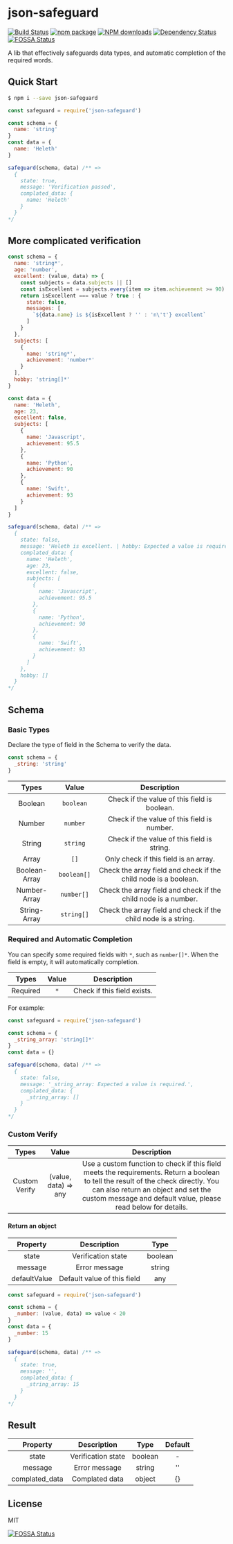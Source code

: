 # json-safeguard

[![Build Status](https://travis-ci.org/BoizZ/json-safeguard.svg?branch=master)](https://travis-ci.org/BoizZ/json-safeguard)
[![npm package](https://img.shields.io/npm/v/json-safeguard.svg?style=flat-square)](https://www.npmjs.org/package/json-safeguard)
[![NPM downloads](http://img.shields.io/npm/dm/json-safeguard.svg?style=flat-square)](https://npmjs.org/package/json-safeguard)
[![Dependency Status](https://david-dm.org/BoizZ/json-safeguard.svg?style=flat-square)](https://david-dm.org/BoizZ/json-safeguard)
[![FOSSA Status](https://app.fossa.io/api/projects/git%2Bgithub.com%2FBoizZ%2Fjson-safeguard.svg?type=shield)](https://app.fossa.io/projects/git%2Bgithub.com%2FBoizZ%2Fjson-safeguard?ref=badge_shield)

A lib that effectively safeguards data types, and automatic completion of the required words.

## Quick Start

```bash
$ npm i --save json-safeguard
```

```js
const safeguard = require('json-safeguard')

const schema = {
  name: 'string'
}
const data = {
  name: 'Heleth'
}

safeguard(schema, data) /** =>
  {
    state: true,
    message: 'Verification passed',
    complated_data: {
      name: 'Heleth'
    }
  }
*/
```

## More complicated verification

```js
const schema = {
  name: 'string*',
  age: 'number',
  excellent: (value, data) => {
    const subjects = data.subjects || []
    const isExcellent = subjects.every(item => item.achievement >= 90)
    return isExcellent === value ? true : {
      state: false,
      messages: [
        `${data.name} is ${isExcellent ? '' : 'n\'t'} excellent`
      ]
    }
  },
  subjects: [
    {
      name: 'string*',
      achievement: 'number*'
    }
  ],
  hobby: 'string[]*'
}

const data = {
  name: 'Heleth',
  age: 23,
  excellent: false,
  subjects: [
    {
      name: 'Javascript',
      achievement: 95.5
    },
    {
      name: 'Python',
      achievement: 90
    },
    {
      name: 'Swift',
      achievement: 93
    }
  ]
}

safeguard(schema, data) /** =>
  {
    state: false,
    message: 'Heleth is excellent. | hobby: Expected a value is required.',
    complated_data: {
      name: 'Heleth',
      age: 23,
      excellent: false,
      subjects: [
        {
          name: 'Javascript',
          achievement: 95.5
        },
        {
          name: 'Python',
          achievement: 90
        },
        {
          name: 'Swift',
          achievement: 93
        }
      ]
    },
    hobby: []
  }
*/

```

## Schema

### Basic Types

Declare the type of field in the Schema to verify the data.

``` js
const schema = {
  _string: 'string'
}
```

| Types | Value | Description |
| :-: | :-: | :-: |
| Boolean | `boolean` | Check if the value of this field is boolean. |
| Number | `number` | Check if the value of this field is number. |
| String | `string` | Check if the value of this field is string. |
| Array | `[]` | Only check if this field is an array. |
| Boolean-Array | `boolean[]` | Check the array field and check if the child node is a boolean. |
| Number-Array | `number[]` | Check the array field and check if the child node is a number. |
| String-Array | `string[]` | Check the array field and check if the child node is a string. |

### Required and Automatic Completion

You can specify some required fields with `*`, such as `number[]*`. When the field is empty, it will automatically completion.

| Types | Value | Description |
| :-: | :-: | :-: |
| Required | `*` | Check if this field exists. |

For example:

``` js
const safeguard = require('json-safeguard')

const schema = {
  _string_array: 'string[]*'
}
const data = {}

safeguard(schema, data) /** =>
  {
    state: false,
    message: '_string_array: Expected a value is required.',
    complated_data: {
      _string_array: []
    }
  }
*/
```

### Custom Verify

| Types | Value | Description |
| :-: | :-: | :-: |
| Custom Verify | (value, data) => any | Use a custom function to check if this field meets the requirements. Return a boolean to tell the result of the check directly. You can also return an object and set the custom message and default value, please read below for details. |

#### Return an object

| Property | Description | Type |
| :-: | :-: | :-: |
| state | Verification state  | boolean |
| message | Error message | string |
| defaultValue | Default value of this field | any |

``` js
const safeguard = require('json-safeguard')

const schema = {
  _number: (value, data) => value < 20
}
const data = {
  _number: 15
}

safeguard(schema, data) /** =>
  {
    state: true,
    message: '',
    complated_data: {
      _string_array: 15
    }
  }
*/
```

## Result

| Property | Description | Type | Default |
| :-: | :-: | :-: | :-: |
| state | Verification state | boolean | - |
| message | Error message | string | '' |
| complated_data | Complated data | object | {} |

## License

MIT


[![FOSSA Status](https://app.fossa.io/api/projects/git%2Bgithub.com%2FBoizZ%2Fjson-safeguard.svg?type=large)](https://app.fossa.io/projects/git%2Bgithub.com%2FBoizZ%2Fjson-safeguard?ref=badge_large)
